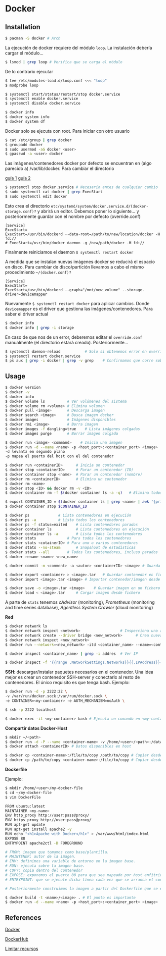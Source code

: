 # Docker

## Installation

```sh
$ pacman -S docker # Arch
```

La ejecución de docker requiere del módulo `loop`. La instalación debería cargar el módulo...

```sh
$ lsmod | grep loop # Verifica que se carga el módulo
```

De lo contrario ejecutar

```sh
$ tee /etc/modules-load.d/loop.conf <<< "loop"
$ modprobe loop
```

```sh
$ systemctl start/status/restart/stop docker.service
$ systemctl enable docker.service
$ systemctl disable docker.service

$ docker info
$ docker system info
$ docker system df
```

Docker solo se ejecuta con root. Para iniciar con otro usuario

```sh
$ cat /etc/group | grep docker
$ groupadd docker
$ sudo usermod -aG docker <user>
$ gpasswd -a <user> docker
```

Las imágenes/contenedores docker por defecto se encuentran en (algo parecido a) /var/lib/docker. Para cambiar el directorio

[guía 1](https://success.docker.com/article/using-systemd-to-control-the-docker-daemon)
[guía 2](https://github.com/IronicBadger/til/blob/master/docker/change-docker-root.md)

```sh
$ systemctl stop docker.service # Necesario antes de cualquier cambio
$ sudo systemctl cat docker | grep ExecStart
$ sudo systemctl edit docker
```

Esto crea el directorio `etc/systemd/system/docker.service.d/(docker-storage.conf)?` y abrirá un editor. Debemos poner lo siguiente... y posteriormente guardar con el nombre por defecto (override.conf)

~~~
[Service]
ExecStart=
ExecStart=/usr/bin/dockerd --data-root=/path/to/new/location/docker -H fd://
# ExecStart=/usr/bin/docker daemon -g /new/path/docker -H fd://
~~~

Finalmente reiniciamos el daemon `$ systemctl restart docker`

A medida que se instalan nuevas imágenes docker se reducirá el espacio en disco. Para cambiar de disco/partición llevamos a cabo el mismo procedimiento `~/(docker.conf)?`

~~~
[Service]
ExecStart=
ExecStart=/usr/bin/dockerd --graph="/mnt/new_volume" --storage-driver=devicemapper
~~~

Nuevamente `$ systemctl restart docker` para aplicar cambios. Donde `devicemapper` es el driver que gestiona las imágenes/contenedores. Para saber el driver actual

```sh
$ docker info
$ docker info | grep -i storage
```

En caso de que nos de un error, deberemos editar el `override.conf` manualmente (el directorio estará creado). Posteriormente...

```sh
$ systemctl daemon-reload			# Solo si obtenemos error en override.conf
$ systemctl restart docker.service
$ ps aux | grep -i docker | grep -v grep	# Confirmamos que corre sobre el nuevo directorio
```

## Usage

```sh
$ docker version
$ docker -v
$ docker info
$ docker volume ls		    # Ver volúmenes del sistema
$ docker volume rm <volume>	# Elimina volumen
$ docker pull <image>		# Descarga imagen
$ docker search <image>		# Busca imagen docker
$ docker images			    # Imágenes disponibles
$ docker rmi <image>		# Borra imagen
$ docker images -f dangling=true	# Lista imágenes colgadas
$ docker images purge		# Borrar imagen colgada

$ docker run <image> <command>	  # Inicia una imagen
$ docker run -d --name <name> -p <host_port>:<container_port> <image>
-d levanta en segundo plano
-p mapea el puerto del host con el del contenedor

$ docker run <containerID>	    # Inicia un contenedor 
$ docker stop <containerID>	    # Parar un contenedor (ID)
$ docker container stop <name>	# Parar un contenedor (nombre)
$ docker rm <containerID>		# Elimina un contenedor
$ docker rm <name>
$ docker stop <ID> && docker rm -v <ID>
$ docker container rm -f $(docker container ls -a -q) 	# Elimina todos los contenedores

$ export CONTAINER_ID = $(docker container ls | grep <name> | awk '{print $1}')
$ docker container stop $CONTAINER_ID

$ docker ps			    # Lista contenedores en ejecución
$ docker ps -a			# Lista todos los contenedores
$ docker ps -f status=exited	# Lista contenedores parados
$ docker container ls		    # Lista contenedores en ejecución
$ docker container ls -a		# Lista todos los contenedores
$ docker stats			    # Para todos los contenedores
$ docker stats <cotainerID>	# Para uno o varios contenedores
$ docker stats --no-steam		# Snapshoot de estadísticas
$ docker stats --all		# Todos los contenedores, incluso parados
$ docker rename <name> <new_name>

$ docker commit -m <comment> -a <autor> <containerID> <image> # Guarda la configuración de un contenedor como nueva imagen

$ docker export <container> > <image>.tar	# Guardar contenedor en fichero
$ docker import <image>.tar <image>	# Importar contenedor/imagen desde fichero

$ docker save -o <image>.tar <image>	# Guardar imagen en un fichero
$ docker load < <image>.tar		# Cargar imagen desde fichero
```

A parte de `stats` tenemos *cAdvisor* (monitoring), *Prometheus* (monitoring and time series database), *Agentless System Crawler* (cloud monitoring)

**Red**

```sh
$ docker network ls
$ docker network inspect <network>				    # Inspecciona una red
$ docker network create --driver bridge <new_network>	   # Crea nueva red donde driver_name=bridge
$ docker network inspect <new_network>
$ docker run --network=<new_network> -itd <container_name> --name=<containerID> <image>	# Inicia una imagen conectada a la red 'new_bridge'

$ docker inspect <container_name> | grep -i addres	# Ver IP

$ docker inspect -f '{{range .NetworkSettings.Networks}}{{.IPAddress}}{{end}}' <container_name_or_id>  # Ver IP
```

**SSH**: descargar/instalar paquetes necesarios en el contenedor. Una idea mejor es crear un contenedor SSH-server y conectarlo al resto de contenedores. El único requisito es que tenga bash. Ejemplo:

```sh
$ docker run -d -p 2222:22 \
-v /var/run/docker.sock:/var/run/docker.sock \
-e CONTAINER=<my-container> -e AUTH_MECHANISM=noAuth \

$ ssh -p 2222 localhost

$ docker exec -it <my-container> bash # Ejecuta un comando en <my-container>
```

**Compartir datos Docker-Host**

```sh
$ mkdir ~/<path>
$ docker run -d -P --name <container-name> -v /home/<user>/<path>:/data <image>
$ docker attach <containerID> # Datos disponibles en host

$ docker cp <container-name>:/file/to/copy /path/to/copy # Copiar desde contenedor a host
$ docker cp /path/to/copy <container-name>:/file/to/copy # Copiar desde host a contenedor
```

**Dockerfile** 

Ejemplo:

```sh
$ mkdir /home/<user>/my-docker-file
$ cd ~/my-docker-file
$ vim DockerFile

FROM ubuntu:latest
MAINTAINER <my-name>
ENV http_proxy http://user:pass@proxy/
ENV https_proxy http://user:pass@proxy/
RUN apt-get update
RUN apt-get install apache2 -y
RUN echo "<h1>Apache with Docker</h1>" > /var/www/html/index.html
EXPOSE 80
ENTRYPOINT apache2ctl -D FOREGROUND

# FROM: imagen que tomamos como base/plantilla.
# MAINTENER: autor de la imagen.
# ENV: definimos una variable de entorno en la imagen base.
# RUN: ejecuta sobre la imagen base.
# COPY: copia dentro del contenedor
# EXPOSE: exponemos el puerto 80 para que sea mapeado por host anfitrión.
# ENTRYPOINT: que se ejecute dicha línea cada vez que se arranca el contenedor.

# Posteriormente construimos la imagen a partir del Dockerfile que se encuentra en la misma ruta:

$ docker build -t <name>/<image> . # El punto es importante
$ docker run -d --name <name> -p <host_port>:<container_port> <image>
```

## References

[Docker](https://docs.docker.com/engine/reference/run/)

[DockerHub](https://registry.hub.docker.com/)

[Limitar recursos](https://docs.docker.com/config/containers/resource_constraints/)

